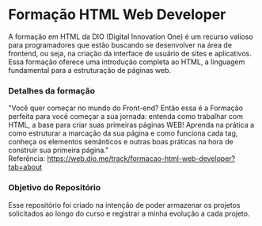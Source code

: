 # Formação HTML Web Developer
A formação em HTML da DIO (Digital Innovation One) é um recurso valioso para programadores que estão buscando se desenvolver na área de frontend, ou seja, na criação da interface de usuário de sites e aplicativos. Essa formação oferece uma introdução completa ao HTML, a linguagem fundamental para a estruturação de páginas web.

### Detalhes da formação
"Você quer começar no mundo do Front-end? Então essa é a Formação perfeita para você começar a sua jornada: entenda como trabalhar com HTML, a base para criar suas primeiras páginas WEB! Aprenda na prática a como estruturar a marcação da sua página e como funciona cada tag, conheça os elementos semânticos e outras boas práticas na hora de construir sua primeira página."
<br>Referência: https://web.dio.me/track/formacao-html-web-developer?tab=about

### Objetivo do Repositório
Esse repositório foi criado na intenção de poder armazenar os projetos solicitados ao longo do curso e registrar a minha evolução a cada projeto.
